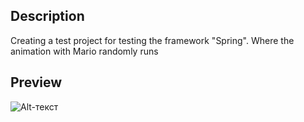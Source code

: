 ## Description
Creating a test project for testing the framework "Spring".
Where the animation with Mario randomly runs

## Preview
![Alt-текст](https://igofro.ru/image/MarioAnimation.gif "Орк")
